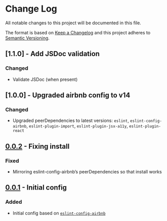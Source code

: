 # Change Log

All notable changes to this project will be documented in this file.

The format is based on [Keep a Changelog](http://keepachangelog.com/) 
and this project adheres to [Semantic Versioning](http://semver.org/).

## [1.1.0] - Add JSDoc validation
### Changed
- Validate JSDoc (when present)

## [1.0.0] - Upgraded airbnb config to v14
### Changed
- Upgraded peerDependencies to latest versions: `eslint`, `eslint-config-airbnb`, `eslint-plugin-import`, `eslint-plugin-jsx-a11y`, `eslint-plugin-react`

## [0.0.2] - Fixing install
### Fixed
- Mirroring eslint-config-airbnb’s peerDependencies so that install works

## [0.0.1] - Initial config
### Added
- Initial config based on [`eslint-config-airbnb`](https://www.npmjs.com/package/eslint-config-airbnb)

[0.0.2]: http://git.prod.skyscanner.local/backpack/eslint-config-skyscanner/compare/v0.0.1...v0.0.2
[0.0.1]: http://git.prod.skyscanner.local/backpack/eslint-config-skyscanner/tags/v0.0.1

